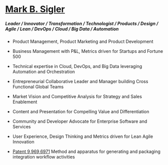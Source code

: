 # [Mark B. Sigler](https://www.linkedin.com/in/markbsigler/)

##### Leader / Innovator / Transformation / Technologist / Products / Design / Agile / Lean / DevOps / Cloud / Big Data / Automation

- Product Management, Product Marketing and Product Development

- Business Management with P&L, Metrics driven for Startups and Fortune 500

- Technical expertise in Cloud, DevOps, and Big Data leveraging Automation and Orchestration

- Entrepreneurial Collaborative Leader and Manager building Cross Functional Global Teams

- Market Vision and Competitive Analysis for Strategy and Sales Enablement

- Content and Presentation for Compelling Value and Differentiation

- Community and Developer Advocate for Enterprise Software and Services

- User Experience, Design Thinking and Metrics driven for Lean Agile Innovation

- [Patent 9,969,6971](https://www.google.com/patents/US9696971) Method and apparatus for generating and packaging integration workflow activities
